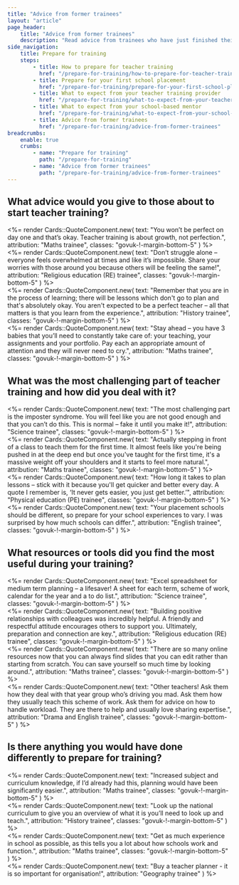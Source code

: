 ```yaml
---
title: "Advice from former trainees"
layout: "article"
page_header:
    title: "Advice from former trainees"
    description: "Read advice from trainees who have just finished their teacher training."
side_navigation:
    title: Prepare for training
    steps:
        - title: How to prepare for teacher training
          href: "/prepare-for-training/how-to-prepare-for-teacher-training"
        - title: Prepare for your first school placement
          href: "/prepare-for-training/prepare-for-your-first-school-placement"
        - title: What to expect from your teacher training provider
          href: "/prepare-for-training/what-to-expect-from-your-teacher-training-provider"
        - title: What to expect from your school-based mentor
          href: "/prepare-for-training/what-to-expect-from-your-school-based-mentor"
        - title: Advice from former trainees
          href: "/prepare-for-training/advice-from-former-trainees"
breadcrumbs: 
    enable: true
    crumbs: 
        - name: "Prepare for training"
          path: "/prepare-for-training"
        - name: "Advice from former trainees"
          path: "/prepare-for-training/advice-from-former-trainees"
---
```


## What advice would you give to those about to start teacher training?

<div class="govuk-grid-row govuk-!-margin-bottom-6 flex">
  <div class="govuk-grid-column-one-half">
    <%= render Cards::QuoteComponent.new(
        text: "You won’t be perfect on day one and that’s okay. Teacher training is about growth, not perfection.",
        attribution: "Maths trainee",
        classes: "govuk-!-margin-bottom-5"
    ) %>
  </div>
  <div class="govuk-grid-column-one-half">
    <%= render Cards::QuoteComponent.new(
        text: "Don’t struggle alone – everyone feels overwhelmed at times and like it’s impossible. Share your worries with those around you because others will be feeling the same!",
        attribution: "Religious education (RE) trainee",
        classes: "govuk-!-margin-bottom-5"
    ) %>
  </div>
</div>

<div class="govuk-grid-row govuk-!-margin-bottom-6 flex">
  <div class="govuk-grid-column-one-half">
    <%= render Cards::QuoteComponent.new(
        text: "Remember that you are in the process of learning; there will be lessons which don't go to plan and that's absolutely okay. You aren't expected to be a perfect teacher – all that matters is that you learn from the experience.",
        attribution: "History trainee",
        classes: "govuk-!-margin-bottom-5"
    ) %>
  </div>
  <div class="govuk-grid-column-one-half">
    <%= render Cards::QuoteComponent.new(
        text: "Stay ahead – you have 3 babies that you’ll need to constantly take care of: your teaching, your assignments and your portfolio. Pay each an appropriate amount of attention and they will never need to cry.",
        attribution: "Maths trainee",
        classes: "govuk-!-margin-bottom-5"
    ) %>
  </div>
</div>

## What was the most challenging part of teacher training and how did you deal with it?

<div class="govuk-grid-row govuk-!-margin-bottom-6 flex">
  <div class="govuk-grid-column-one-half">
    <%= render Cards::QuoteComponent.new(
        text: "The most challenging part is the imposter syndrome. You will feel like you are not good enough and that you can’t do this. This is normal – fake it until you make it!",
        attribution: "Science trainee",
        classes: "govuk-!-margin-bottom-5"
    ) %>
  </div>
  <div class="govuk-grid-column-one-half">
    <%= render Cards::QuoteComponent.new(
        text: "Actually stepping in front of a class to teach them for the first time. It almost feels like you're being pushed in at the deep end but once you've taught for the first time, it's a massive weight off your shoulders and it starts to feel more natural.",
        attribution: "Maths trainee",
        classes: "govuk-!-margin-bottom-5"
    ) %>
  </div>
</div>

<div class="govuk-grid-row govuk-!-margin-bottom-6 flex">
  <div class="govuk-grid-column-one-half">
    <%= render Cards::QuoteComponent.new(
        text: "How long it takes to plan lessons – stick with it because you'll get quicker and better every day. A quote I remember is, ‘It never gets easier, you just get better.’",
        attribution: "Physical education (PE) trainee",
        classes: "govuk-!-margin-bottom-5"
    ) %>
  </div>
  <div class="govuk-grid-column-one-half">
    <%= render Cards::QuoteComponent.new(
        text: "Your placement schools should be different, so prepare for your school experiences to vary. I was surprised by how much schools can differ.",
        attribution: "English trainee",
        classes: "govuk-!-margin-bottom-5"
    ) %>
  </div>
</div>

## What resources or tools did you find the most useful during your training?

<div class="govuk-grid-row govuk-!-margin-bottom-6 flex">
  <div class="govuk-grid-column-one-half">
    <%= render Cards::QuoteComponent.new(
        text: "Excel spreadsheet for medium term planning – a lifesaver! A sheet for each term, scheme of work, calendar for the year and a to do list.",
        attribution: "Science trainee",
        classes: "govuk-!-margin-bottom-5"
    ) %>
  </div>
  <div class="govuk-grid-column-one-half">
    <%= render Cards::QuoteComponent.new(
        text: "Building positive relationships with colleagues was incredibly helpful. A friendly and respectful attitude encourages others to support you. Ultimately, preparation and connection are key.",
        attribution: "Religious education (RE) trainee",
        classes: "govuk-!-margin-bottom-5"
    ) %>
  </div>
</div>

<div class="govuk-grid-row govuk-!-margin-bottom-6 flex">
  <div class="govuk-grid-column-one-half">
    <%= render Cards::QuoteComponent.new(
        text: "There are so many online resources now that you can always find slides that you can edit rather than starting from scratch. You can save yourself so much time by looking around.",
        attribution: "Maths trainee",
        classes: "govuk-!-margin-bottom-5"
    ) %>
  </div>
  <div class="govuk-grid-column-one-half">
    <%= render Cards::QuoteComponent.new(
        text: "Other teachers! Ask them how they deal with that year group who’s driving you mad. Ask them how they usually teach this scheme of work. Ask them for advice on how to handle workload. They are there to help and usually love sharing expertise.",
        attribution: "Drama and English trainee",
        classes: "govuk-!-margin-bottom-5"
    ) %>
  </div>
</div>

## Is there anything you would have done differently to prepare for training?


<div class="govuk-grid-row govuk-!-margin-bottom-6 flex">
  <div class="govuk-grid-column-one-half">
    <%= render Cards::QuoteComponent.new(
        text: "Increased subject and curriculum knowledge, if I’d already had this, planning would have been significantly easier.",
        attribution: "Maths trainee",
        classes: "govuk-!-margin-bottom-5"
    ) %>
  </div>
  <div class="govuk-grid-column-one-half">
    <%= render Cards::QuoteComponent.new(
        text: "Look up the national curriculum to give you an overview of what it is you’ll need to look up and teach.",
        attribution: "History trainee",
        classes: "govuk-!-margin-bottom-5"
    ) %>
  </div>
</div>

<div class="govuk-grid-row govuk-!-margin-bottom-6 flex">
  <div class="govuk-grid-column-one-half">
    <%= render Cards::QuoteComponent.new(
        text: "Get as much experience in school as possible, as this tells you a lot about how schools work and function.",
        attribution: "Maths trainee",
        classes: "govuk-!-margin-bottom-5"
    ) %>
  </div>
  <div class="govuk-grid-column-one-half">
    <%= render Cards::QuoteComponent.new(
        text: "Buy a teacher planner - it is so important for organisation!",
        attribution: "Geography trainee"
    ) %>
  </div>
</div>
